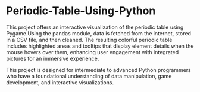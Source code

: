 # Periodic-Table-Using-Python

This project offers an interactive visualization of the periodic table using Pygame.Using the pandas module, data is fetched from the internet, stored in a CSV file, and then cleaned. The resulting colorful periodic table includes highlighted areas and tooltips that display element details when the mouse hovers over them, enhancing user engagement with integrated pictures for an immersive experience.

This project is designed for intermediate to advanced Python programmers who have a foundational understanding of data manipulation, game development, and interactive visualizations.
